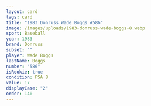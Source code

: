 ```yaml
---
layout: card
tags: card
title: "1983 Donruss Wade Boggs #586"
image: /images/uploads/1983-donruss-wade-boggs-8.webp
sport: Baseball
year: 1983
brand: Donruss
subset: ""
player: Wade Boggs
lastName: Boggs
number: "586"
isRookie: true
condition: PSA 8
value: 17
displayCase: "2"
order: 140
---
```


